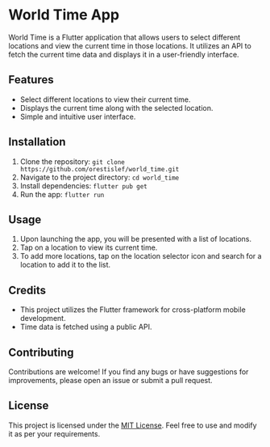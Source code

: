 # World Time App

World Time is a Flutter application that allows users to select different locations and view the current time in those locations. It utilizes an API to fetch the current time data and displays it in a user-friendly interface.

## Features

- Select different locations to view their current time.
- Displays the current time along with the selected location.
- Simple and intuitive user interface.

## Installation

1. Clone the repository: `git clone https://github.com/orestislef/world_time.git`
2. Navigate to the project directory: `cd world_time`
3. Install dependencies: `flutter pub get`
4. Run the app: `flutter run`

## Usage

1. Upon launching the app, you will be presented with a list of locations.
2. Tap on a location to view its current time.
3. To add more locations, tap on the location selector icon and search for a location to add it to the list.

## Credits

- This project utilizes the Flutter framework for cross-platform mobile development.
- Time data is fetched using a public API.

## Contributing

Contributions are welcome! If you find any bugs or have suggestions for improvements, please open an issue or submit a pull request.

## License

This project is licensed under the [MIT License](LICENSE). Feel free to use and modify it as per your requirements.
